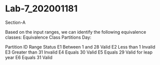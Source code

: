 # Lab-7_202001181

Section-A

Based on the input ranges, we can identify the following equivalence classes:
Equivalence Class Partitions
Day:

Partition ID	Range	Status
E1	Between 1 and 28	Valid
E2	Less than 1	Invalid
E3	Greater than 31	Invalid
E4	Equals 30	Valid
E5	Equals 29	Valid for leap year
E6	Equals 31	Valid
